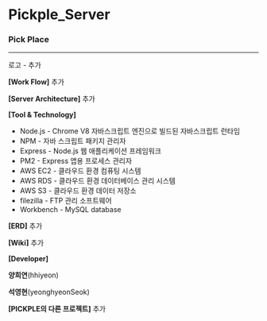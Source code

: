 # Pickple_Server

### Pick Place

***
로고 - 추가



**[Work Flow]**
추가

**[Server Architecture]**
추가

**[Tool & Technology]**

- Node.js - Chrome V8 자바스크립트 엔진으로 빌드된 자바스크립트 런타임
- NPM - 자바 스크립트 패키지 관리자
- Express - Node.js 웹 애플리케이션 프레임워크
- PM2 - Express 앱용 프로세스 관리자
- AWS EC2 - 클라우드 환경 컴퓨팅 시스템
- AWS RDS - 클라우드 환경 데이터베이스 관리 시스템
- AWS S3 - 클라우드 환경 데이터 저장소
- filezilla - FTP 관리 소프트웨어
- Workbench - MySQL database


**[ERD]**
추가


**[Wiki]**
추가


**[Developer]**

**양희연**(hhiyeon)

**석영현**(yeonghyeonSeok)



**[PICKPLE의 다른 프로젝트]**
추가

